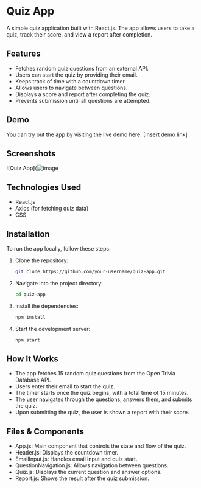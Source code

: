 # Quiz App

A simple quiz application built with React.js. The app allows users to take a quiz, track their score, and view a report after completion.

## Features

- Fetches random quiz questions from an external API.
- Users can start the quiz by providing their email.
- Keeps track of time with a countdown timer.
- Allows users to navigate between questions.
- Displays a score and report after completing the quiz.
- Prevents submission until all questions are attempted.

## Demo

You can try out the app by visiting the live demo here: [Insert demo link]

## Screenshots

![Quiz App](![image](https://github.com/user-attachments/assets/57c3f1a0-cb50-4ed4-afca-3f98a1885a11)

## Technologies Used

- React.js
- Axios (for fetching quiz data)
- CSS

## Installation

To run the app locally, follow these steps:

1. Clone the repository:
   ```bash
   git clone https://github.com/your-username/quiz-app.git
   ```
2. Navigate into the project directory:
   ```bash
   cd quiz-app
   ```
3. Install the dependencies:
   ```bash
   npm install
   ```
4. Start the development server:
   ```bash
   npm start
   ```

## How It Works
- The app fetches 15 random quiz questions from the Open Trivia Database API.
- Users enter their email to start the quiz.
- The timer starts once the quiz begins, with a total time of 15 minutes.
- The user navigates through the questions, answers them, and submits the quiz.
- Upon submitting the quiz, the user is shown a report with their score.

## Files & Components

- App.js: Main component that controls the state and flow of the quiz.
- Header.js: Displays the countdown timer.
- EmailInput.js: Handles email input and quiz start.
- QuestionNavigation.js: Allows navigation between questions.
- Quiz.js: Displays the current question and answer options.
- Report.js: Shows the result after the quiz submission.
